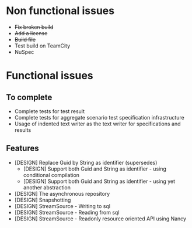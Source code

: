 # Non functional issues

- ~~Fix broken build~~
- ~~Add a license~~
- ~~Build file~~
- Test build on TeamCity
- NuSpec

# Functional issues

## To complete

- Complete tests for test result
- Complete tests for aggregate scenario test specification infrastructure
- Usage of indented text writer as the text writer for specifications and results

## Features

- [DESIGN] Replace Guid by String as identifier (supersedes)
  - [DESIGN] Support both Guid and String as identifier - using conditional compilation
  - [DESIGN] Support both Guid and String as identifier - using yet another abstraction
- [DESIGN] The asynchronous repository
- [DESIGN] Snapshotting
- [DESIGN] StreamSource - Writing to sql
- [DESIGN] StreamSource - Reading from sql
- [DESIGN] StreamSource - Readonly resource oriented API using Nancy
